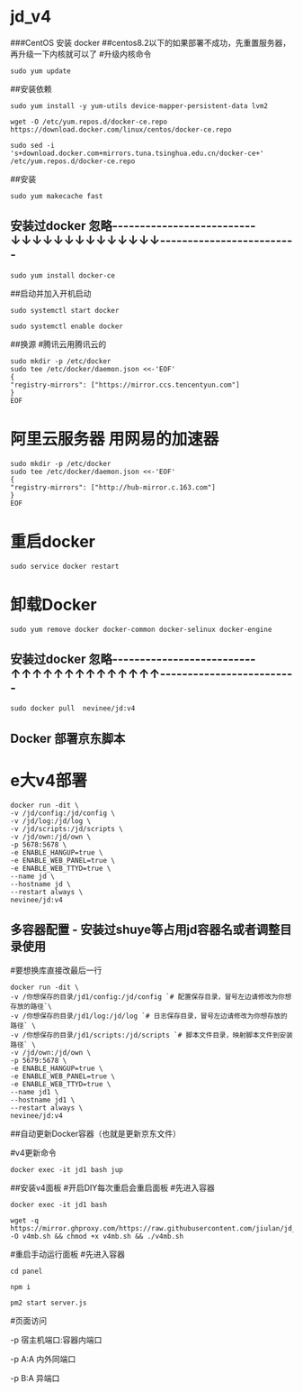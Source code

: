 # jd_v4

###CentOS 安装 docker
##centos8.2以下的如果部署不成功，先重置服务器，再升级一下内核就可以了
#升级内核命令
```
sudo yum update
```
##安装依赖

```
sudo yum install -y yum-utils device-mapper-persistent-data lvm2

wget -O /etc/yum.repos.d/docker-ce.repo https://download.docker.com/linux/centos/docker-ce.repo

sudo sed -i 's+download.docker.com+mirrors.tuna.tsinghua.edu.cn/docker-ce+' /etc/yum.repos.d/docker-ce.repo
```
##安装

```
sudo yum makecache fast
```

## 安装过docker 忽略--------------------------↓↓↓↓↓↓↓↓↓↓↓↓↓↓-------------------------
```
sudo yum install docker-ce
```
##启动并加入开机启动
```
sudo systemctl start docker

sudo systemctl enable docker
```
##换源
#腾讯云用腾讯云的
```
sudo mkdir -p /etc/docker
sudo tee /etc/docker/daemon.json <<-'EOF'
{
"registry-mirrors": ["https://mirror.ccs.tencentyun.com"]
}
EOF
```
# 阿里云服务器 用网易的加速器
```
sudo mkdir -p /etc/docker
sudo tee /etc/docker/daemon.json <<-'EOF'
{
"registry-mirrors": ["http://hub-mirror.c.163.com"]
}
EOF
```
# 重启docker
```
sudo service docker restart
```
# 卸载Docker
```
sudo yum remove docker docker-common docker-selinux docker-engine
```
## 安装过docker 忽略--------------------------↑↑↑↑↑↑↑↑↑↑↑↑↑↑-------------------------
```
sudo docker pull  nevinee/jd:v4
```

## Docker 部署京东脚本
# e大v4部署

```
docker run -dit \
-v /jd/config:/jd/config \
-v /jd/log:/jd/log \
-v /jd/scripts:/jd/scripts \
-v /jd/own:/jd/own \
-p 5678:5678 \
-e ENABLE_HANGUP=true \
-e ENABLE_WEB_PANEL=true \
-e ENABLE_WEB_TTYD=true \
--name jd \
--hostname jd \
--restart always \
nevinee/jd:v4
```
## 多容器配置 - 安装过shuye等占用jd容器名或者调整目录使用
#要想换库直接改最后一行

```
docker run -dit \
-v /你想保存的目录/jd1/config:/jd/config `# 配置保存目录，冒号左边请修改为你想存放的路径`\
-v /你想保存的目录/jd1/log:/jd/log `# 日志保存目录，冒号左边请修改为你想存放的路径` \
-v /你想保存的目录/jd1/scripts:/jd/scripts `# 脚本文件目录，映射脚本文件到安装路径` \
-v /jd/own:/jd/own \
-p 5679:5678 \
-e ENABLE_HANGUP=true \
-e ENABLE_WEB_PANEL=true \
-e ENABLE_WEB_TTYD=true \
--name jd1 \
--hostname jd1 \
--restart always \
nevinee/jd:v4
```

##自动更新Docker容器（也就是更新京东文件）


#v4更新命令
```
docker exec -it jd1 bash jup
```
##安装v4面板
#开启DIY每次重启会重启面板
#先进入容器
```
docker exec -it jd1 bash

wget -q https://mirror.ghproxy.com/https://raw.githubusercontent.com/jiulan/jd_v4/main/v4mb.sh -O v4mb.sh && chmod +x v4mb.sh && ./v4mb.sh
```
#重启手动运行面板
#先进入容器

```
cd panel

npm i

pm2 start server.js
```

#页面访问

-p 宿主机端口:容器内端口

-p A:A 内外同端口

-p B:A 异端口
